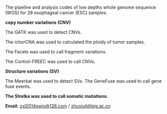 The pipeline and analysis codes of low depths whole genome sequence (WGS) for 28 esophageal cancer (ESC) samples.


**copy number variations (CNV)**

The GATK was used to detect CNVs.

The ichorCNA was used to calculated the ploidy of tumor samples.

The Facets was used to call fragment variations.

The Control-FREEC was used to call CNVs.

**Structure variations (SV)**

The Meerkat was used to detect SVs.
The GeneFuse was used to call gene fuse events.

**The Strelka was used to call somatic mutations.**




**Email:** zxl2014swjx@126.com / zhuxiuli@big.ac.cn





